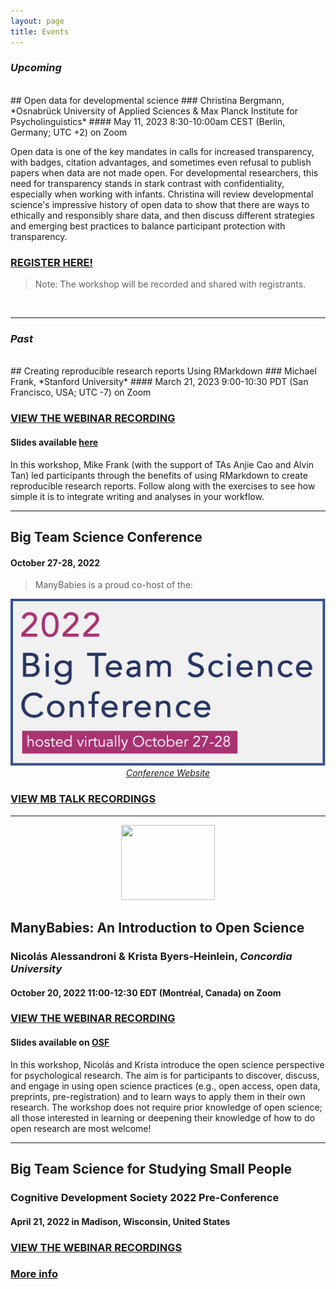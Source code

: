 ```yaml
---
layout: page
title: Events
---
```


### *Upcoming*
<br>
## Open data for developmental science
### Christina Bergmann, *Osnabrück University of Applied Sciences & Max Planck Institute for Psycholinguistics*
#### May 11, 2023 8:30-10:00am CEST (Berlin, Germany; UTC +2) on Zoom

Open data is one of the key mandates in calls for increased transparency, with badges, citation advantages, and sometimes even refusal to publish papers when data are not made open. For developmental researchers, this need for transparency stands in stark contrast with confidentiality, especially when working with infants. Christina will review developmental science's impressive history of open data to show that there are ways to ethically and responsibly share data, and then discuss different strategies and emerging best practices to balance participant protection with transparency.

### <a href="https://stanford.zoom.us/webinar/register/9716818485796/WN_-frl_usoTIWRESpFbujyEA" target="_blank">REGISTER HERE!</a>

>Note: The workshop will be recorded and shared with registrants.

<br>

***
### *Past*
<br>
## Creating reproducible research reports Using RMarkdown
### Michael Frank, *Stanford University*
#### March 21, 2023 9:00-10:30 PDT (San Francisco, USA; UTC -7) on Zoom

<h3><a href="https://www.youtube.com/watch?v=h1BYMDvGUng" target="_blank">VIEW THE WEBINAR RECORDING</a></h3>
<h4>Slides available <a href="https://docs.google.com/presentation/d/1lAzPF558FNvFuTWgitYZrNKSo9SuIxvW-rn7IjTmlhs/edit?usp=sharing" target="_blank">here</a></h4>

In this workshop, Mike Frank (with the support of TAs Anjie Cao and Alvin Tan) led participants through the benefits of using RMarkdown to create reproducible research reports. Follow along with the exercises to see how simple it is to integrate writing and analyses in your workflow.


***
## Big Team Science Conference
#### October 27-28, 2022 

> ManyBabies is a proud co-host of the: 

<div class="container" align="center">
  <a href="https://bigteamscienceconference.github.io" target="_blank"><img src="/assets/img/BTSCon2022_logo.png" alt="2022 Big Team Science Conference, hosted virtually October 27-28" /></a><br>
  <a href="https://bigteamscienceconference.github.io"><i>Conference Website</i></a>
</div>

<h3><a href="https://www.youtube.com/playlist?list=PLynqjZusW6nt9D3wQkyavZmMWl2ZgjszV" target="_blank">VIEW MB TALK RECORDINGS</a></h3>


***
<div class="container" align="center">
  <img border="0" src="https://www.cos.io/hs-fs/hubfs/badges_stacked.original.png?width=834&name=badges_stacked.original.png" width="150" height="120">
</div>

## ManyBabies: An Introduction to Open Science
### Nicolás Alessandroni & Krista Byers-Heinlein, *Concordia University*
#### October 20, 2022 11:00-12:30 EDT (Montréal, Canada) on Zoom

### [VIEW THE WEBINAR RECORDING](https://www.youtube.com/watch?v=bUQjJSLLL-M)
#### Slides available on [OSF](https://osf.io/5x8yk/)

In this workshop, Nicolás and Krista introduce the open science perspective for psychological research. The aim is for participants to discover, discuss, and engage in using open science practices (e.g., open access, open data, preprints, pre-registration) and to learn ways to apply them in their own research. The workshop does not require prior knowledge of open science; all those interested in learning or deepening their knowledge of how to do open research are most welcome! 


***
## Big Team Science for Studying Small People
### Cognitive Development Society 2022 Pre-Conference 
#### April 21, 2022 in Madison, Wisconsin, United States

### [VIEW THE WEBINAR RECORDINGS](https://www.youtube.com/playlist?list=PLynqjZusW6ntWv0zw3LF5CGVA0UWfM4QN)

### [More info]({{site.baseurl}}/2022-04-21-CDSpreconference/)
